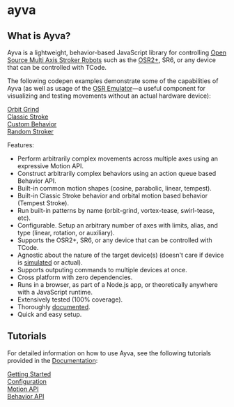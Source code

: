 # ayva
## What is Ayva?
Ayva is a lightweight, behavior-based JavaScript library for controlling <a href="https://www.patreon.com/tempestvr" target="_blank">Open Source Multi Axis Stroker Robots</a> such as the <a href="https://www.thingiverse.com/thing:4843410" target="_blank">OSR2+</a>, SR6, or any device that can be controlled with TCode.

The following codepen examples demonstrate some of the capabilities of Ayva (as well as usage of the <a href="https://github.com/ayvajs/osr-emu" target="_blank">OSR Emulator</a>—a useful component for visualizing and testing movements without an actual hardware device):

<a href="https://ayvajs.github.io/ayvajs/orbit-grind-example.html" target="_blank">Orbit Grind</a>  
<a href="https://ayvajs.github.io/ayvajs/classic-stroke-example.html" target="_blank">Classic Stroke</a>  
<a href="https://ayvajs.github.io/ayvajs/custom-behavior-example.html" target="_blank">Custom Behavior</a>  
<a href="https://ayvajs.github.io/ayvajs/random-stroker-example.html" target="_blank">Random Stroker</a>     

Features:
- Perform arbitrarily complex movements across multiple axes using an expressive Motion API.
- Construct arbitrarily complex behaviors using an action queue based Behavior API.
- Built-in common motion shapes (cosine, parabolic, linear, tempest).
- Built-in Classic Stroke behavior and orbital motion based behavior (Tempest Stroke).
- Run built-in patterns by name (orbit-grind, vortex-tease, swirl-tease, etc).
- Configurable. Setup an arbitrary number of axes with limits, alias, and type (linear, rotation, or auxiliary).
- Supports the OSR2+, SR6, or any device that can be controlled with TCode.
- Agnostic about the nature of the target device(s) (doesn't care if device is <a href="https://github.com/ayvajs/osr-emu" target="_blank">simulated</a> or actual).
- Supports outputing commands to multiple devices at once.
- Cross platform with zero dependencies.
- Runs in a browser, as part of a Node.js app, or theoretically anywhere with a JavaScript runtime.
- Extensively tested (100% coverage).
- Thoroughly <a href="https://ayvajs.github.io/ayvajs/index.html" target="_blank">documented</a>.
- Quick and easy setup.

## Tutorials
For detailed information on how to use Ayva, see the following tutorials provided in the <a href="https://ayvajs.github.io/ayvajs/index.html" target="_blank">Documentation</a>:

<a href="https://ayvajs.github.io/ayvajs/tutorial-getting-started.html" target="_blank">Getting Started</a>  
<a href="https://ayvajs.github.io/ayvajs/tutorial-configuration.html" target="_blank">Configuration</a>  
<a href="https://ayvajs.github.io/ayvajs/tutorial-motion-api.html" target="_blank">Motion API</a>  
<a href="https://ayvajs.github.io/ayvajs/tutorial-behavior-api.html" target="_blank">Behavior API</a>   



